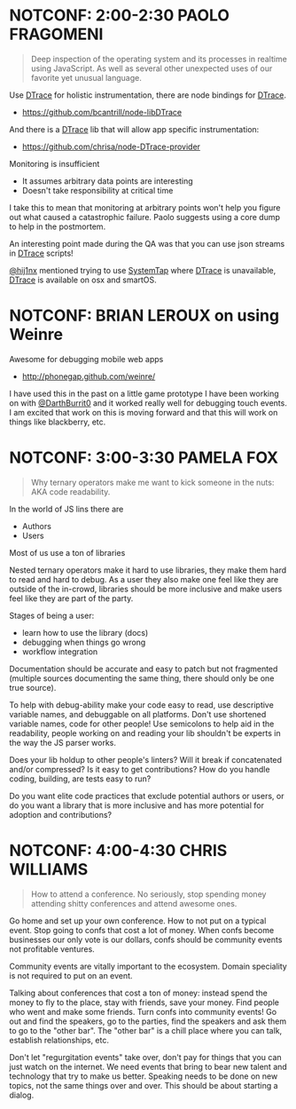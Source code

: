 # NOTCONF: 2:00-2:30  PAOLO FRAGOMENI

> Deep inspection of the operating system and its processes in realtime using JavaScript. As well as several other unexpected uses of our favorite yet unusual language.

Use [DTrace][dtrace] for holistic instrumentation, there are node bindings for [DTrace][dtrace].

* https://github.com/bcantrill/node-libDTrace

And there is a [DTrace][dtrace] lib that will allow app specific instrumentation:

* https://github.com/chrisa/node-DTrace-provider

Monitoring is insufficient

* It assumes arbitrary data points are interesting
* Doesn't take responsibility at critical time

I take this to mean that monitoring at arbitrary points won't help you figure out what caused a catastrophic failure. Paolo suggests using a core dump to help in the postmortem.

An interesting point made during the QA was that you can use json streams in [DTrace][dtrace] scripts!

[@hij1nx][hij1nx] mentioned trying to use [SystemTap][systemtap] where [DTrace][dtrace] is unavailable, [DTrace][dtrace] is available on osx and smartOS.

# NOTCONF: BRIAN LEROUX on using Weinre

Awesome for debugging mobile web apps

* http://phonegap.github.com/weinre/

I have used this in the past on a little game prototype I have been working on with [@DarthBurrit0][darthBurrit0] and it worked really well for debugging touch events. I am excited that work on this is moving forward and that this will work on things like blackberry, etc.

# NOTCONF: 3:00-3:30 PAMELA FOX

> Why ternary operators make me want to kick someone in the nuts: AKA code readability.

In the world of JS lins there are

* Authors
* Users

Most of us use a ton of libraries

Nested ternary operators make it hard to use libraries, they make them hard to read and hard to debug. As a user they also make one feel like they are outside of the in-crowd, libraries should be more inclusive and make users feel like they are part of the party.

Stages of being a user:

* learn how to use the library (docs)
* debugging when things go wrong
* workflow integration

Documentation should be accurate and easy to patch but not fragmented (multiple sources documenting the same thing, there should only be one true source).

To help with debug-ability make your code easy to read, use descriptive variable names, and debuggable on all platforms. Don't use shortened variable names, code for other people! Use semicolons to help aid in the readability, people working on and reading your lib shouldn't be experts in the way the JS parser works.

Does your lib holdup to other people's linters? Will it break if concatenated and/or compressed? Is it easy to get contributions? How do you handle coding, building, are tests easy to run?

Do you want elite code practices that exclude potential authors or users, or do you want a library that is more inclusive and has more potential for adoption and contributions?

# NOTCONF: 4:00-4:30  CHRIS WILLIAMS

> How to attend a conference. No seriously, stop spending money attending shitty conferences and attend awesome ones.

Go home and set up your own conference. How to not put on a typical event. Stop going to confs that cost a lot of money. When confs become businesses our only vote is our dollars, confs should be community events not profitable ventures.

Community events are vitally important to the ecosystem. Domain speciality is not required to put on an event.

Talking about conferences that cost a ton of money: instead spend the money to fly to the place, stay with friends, save your money. Find people who went and make some friends. Turn confs into community events! Go out and find the speakers, go to the parties, find the speakers and ask them to go to the "other bar". The "other bar" is a chill place where you can talk, establish relationships, etc.

Don't let "regurgitation events" take over, don't pay for things that you can just watch on the internet. We need events that bring to bear new talent and technology that try to make us better. Speaking needs to be done on new topics, not the same things over and over. This should be about starting a dialog.

[hij1nx]: https://twitter.com/#!/Hij1nx
[dtrace]: http://dtrace.org/blogs/
[systemtap]: http://en.wikipedia.org/wiki/SystemTap
[darthBurrit0]: https://twitter.com/#!/DarthBurrit0
[pamelafox]: https://twitter.com/#!/pamelafox
[chris]: https://twitter.com/#!/voodootikigod
